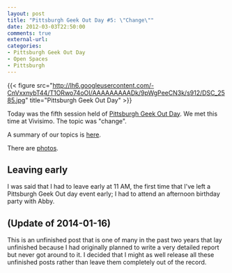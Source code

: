 ```yaml
---
layout: post
title: "Pittsburgh Geek Out Day #5: \"Change\""
date: 2012-03-03T22:50:00
comments: true
external-url: 
categories: 
- Pittsburgh Geek Out Day
- Open Spaces
- Pittsburgh
---
```

{{< figure src="http://lh6.googleusercontent.com/-CnVxxnybT44/T1ORwo74oOI/AAAAAAAAADk/9pWgPeeCN3k/s912/DSC_2585.jpg" title="Pittsburgh Geek Out Day" >}}

Today was the fifth session held of [Pittsburgh Geek Out Day](http://www.pghgeekoutday.com/). We met this time at Vivisimo. The topic was "change".

A summary of our topics is [here](http://www.pghgeekoutday.com/sessions/2012).

There are [photos](http://www.pghgeekoutday.com/photos).

## Leaving early

I was said that I had to leave early at 11 AM, the first time that I've left a Pittsburgh Geek Out day event early; I had to attend an afternoon birthday party with Abby.

## (Update of 2014-01-16)

This is an unfinished post that is one of many in the past two years that lay unfinished because I had originally planned to write a very detailed report but never got around to it. I decided that I might as well release all these unfinished posts rather than leave them completely out of the record.
